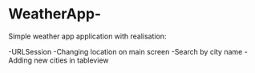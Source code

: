 # WeatherApp-
Simple weather app application with realisation:

-URLSession
-Changing location on main screen
-Search by city name 
-Adding new cities in tableview 
